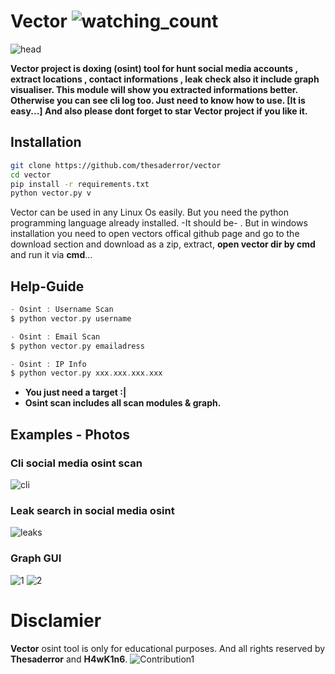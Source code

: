 # Vector <img src="https://komarev.com/ghpvc/?username=thesaderror&color=brightgreen" alt="watching_count" />
![head](https://media.discordapp.net/attachments/1017858747827228753/1027922053082398740/hmm.png)

**Vector project is doxing (osint) tool for hunt social media accounts , extract locations , contact informations , leak check also it include graph visualiser. This module will show you extracted informations better. Otherwise you can see cli log too. Just need to know how to use. [It is easy...] And also please dont forget to star Vector project if you like it.**

## Installation
```bash
git clone https://github.com/thesaderror/vector
cd vector
pip install -r requirements.txt
python vector.py v
```
Vector can be used in any Linux Os easily. But you need the python programming language already installed. -It should be- . But in windows installation you need to open vectors offical github page and go to the download section and download as a zip, extract, **open vector dir by cmd** and run it via **cmd**...

## Help-Guide
```c
- Osint : Username Scan
$ python vector.py username

- Osint : Email Scan
$ python vector.py emailadress

- Osint : IP Info
$ python vector.py xxx.xxx.xxx.xxx
```
* **You just need a target :|**
* **Osint scan includes all scan modules & graph.**
## Examples - Photos

### Cli social media osint scan
![cli](https://i.hizliresim.com/trpvgr5.PNG)

### Leak search in social media osint
![leaks](https://i.hizliresim.com/5fusmd8.png)

### Graph GUI
![1](https://i.hizliresim.com/bgnl7da.PNG)
![2](https://i.hizliresim.com/rqz6n9e.PNG)

# Disclamier
**Vector** osint tool is only for educational purposes. And all rights reserved by **Thesaderror** and **H4wK1n6**.
![Contribution1](https://activity-graph.herokuapp.com/graph?username=thesaderror&theme=react-dark&hide_border=true&area=true)
